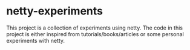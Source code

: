# netty-experiments
This project is a collection of experiments using netty.  The code in this project is either inspired from tutorials/books/articles or some personal experiments with netty.
